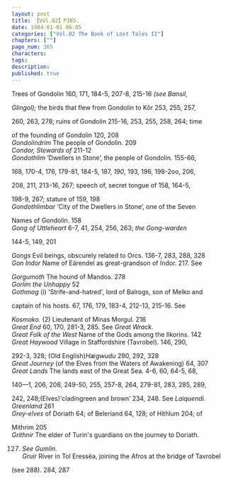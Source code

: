 ```yaml
---
layout: post
title: 【Vol.02】P365.
date: 1984-01-01 06:05
categories: ["Vol.02 The Book of Lost Tales II"]
chapters: [""]
page_num: 365
characters: 
tags: 
description: 
published: true
---
```


<p style="text-indent: 0;">
Trees of Gondolin 160, 171, 184-5, 207-8, 215-16 <I>(see Bansil</I>,
</p>

<I>Glingol);</I> the birds that flew from Gondolin to Kôr 253, 255, 257,

260, 263, 278; ruins of Gondolin 215-16, 253, 255, 258, 264; time

of the founding of Gondolin 120, 208<BR><I>Gondolindrim</I>     The people of Gondolin. 209<BR><I>Condor, Stewards of</I>    211-12<BR><I>Gondothlim</I>     ‘Dwellers in  Stone’,  the people of Gondolin. 155-66,

168, 170-4, 176, 179-81, 184-5, 187,<I> 190</I>, 193, 196, 198-2oo, 206,

208, 211, 213-16, 267; speech of, secret tongue of 158, 164-5,

198-9, 267; stature of 159, 198<BR><I>Gondothlimbar</I>    ‘City of the Dwellers in Stone’,  one of the Seven

Names of Gondolin. 158<BR><I>Gong  of Uttleheart</I>    6-7, 41, 254, 256, 263; <I>the   Gong-warden</I>

144-5, 149, 201

<I>Gongs</I>     Evil beings, obscurely related to Orcs. 136-7, 283, 288, 328<BR><I>Gon Indor</I> Name of Eärendel as great-grandson of Indor.  217. See

<I>Gorgumoth</I>     The hound of Mandos. 278<BR><I>Gorlim the Unhappy</I>    52<BR><I>Gothmog</I>    (i) 'Strife-and-hatred', lord of Balrogs, son of Melko and

captain of his hosts. 67, 176, 179, 183-4, 212-13, 215-16. See

<I>Kosmoko.</I> (2) Lieutenant of Minas Morgul. 216<BR><I>Great End</I>    60, 170, 281-3, 285. See <I>Great Wrack.<BR>Great Folk of the West</I>     Name of the Gods among the Ilkorins. 142<BR><I>Great   Haywood</I>    Village   in   Staffordshire   (Tavrobel).    146,  290,

292-3, 328; (Old English)<I>Hægwudu</I> 290, 292, 328<BR><I>Great Journey</I>     (of the Elves from the Waters of Awakening) 64, 307<BR><I>Great Lands</I>    The lands east of the Great Sea. 4-6, 60, 64-5, 68,

140—1, 206, 208, 249-50, 255, 257-8, 264, 279-81, 283, 285, 289,

242, 248;(Elves)'cladingreen and brown’ 234, 248. See <I>Laiquendi.<BR>Greenland</I>    261<BR><I>Grey-elves</I>    of Doriath 64; of Beleriand 64, 128; of Hithlum 204; of

Mithrim 205<BR><I>Grithnir</I>    The elder of Turin's guardians on the journey to Doriath.

127. <I>See Gumlin.<BR>Gruir</I>    River in Tol Eressëa, joining the Afros at the bridge of Tavrobel

(see 288). 284, 287

